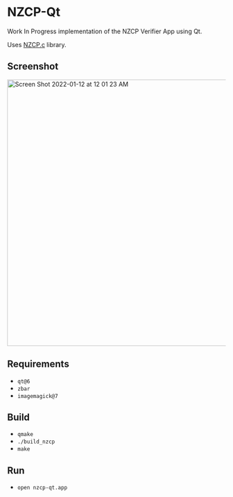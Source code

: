 # NZCP-Qt

Work In Progress implementation of the NZCP Verifier App using Qt.

Uses [NZCP.c](https://github.com/noway/nzcp-c) library.

## Screenshot
<img width="615" alt="Screen Shot 2022-01-12 at 12 01 23 AM" src="https://user-images.githubusercontent.com/2031472/148931057-5ca41b8e-7c1f-4172-a71a-9098d86b6f01.png">

## Requirements
- `qt@6`
- `zbar`
- `imagemagick@7`

## Build
- `qmake`
- `./build_nzcp`
- `make`

## Run
- `open nzcp-qt.app`